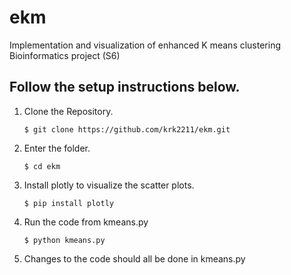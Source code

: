 # ekm
Implementation and visualization of enhanced K means clustering
Bioinformatics project (S6)

## Follow the setup instructions below.
1.  Clone the Repository.
    ```
    $ git clone https://github.com/krk2211/ekm.git
    ```

2. Enter the folder.
    ```
    $ cd ekm
    ```
3. Install plotly to visualize the scatter plots.
    ```
	$ pip install plotly
    ```
4. Run the code from kmeans.py
    ```
    $ python kmeans.py
    ```
5. Changes to the code should all be done in kmeans.py
